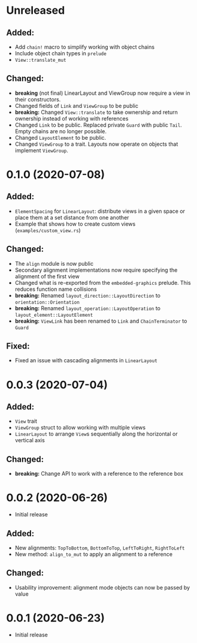 Unreleased
==================

## Added:

 * Add `chain!` macro to simplify working with object chains
 * Include object chain types in `prelude`
 * `View::translate_mut`

## Changed:

 * **breaking** (not final) LinearLayout and ViewGroup now require a view in their constructors.
 * Changed fields of `Link` and `ViewGroup` to be public
 * **breaking:** Changed `View::translate` to take ownership and return ownership instead of working with references
 * Changed `Link` to be public. Replaced private `Guard` with public `Tail`. Empty chains are no longer possible.
 * Changed `LayoutElement` to be public.
 * Changed `ViewGroup` to a trait. Layouts now operate on objects that implement `ViewGroup`.

0.1.0 (2020-07-08)
==================

## Added:

 * `ElementSpacing` for `LinearLayout`: distribute views in a given space or place them at a set distance from one another
 * Example that shows how to create custom views (`examples/custom_view.rs`)

## Changed:

 * The `align` module is now public
 * Secondary alignment implementations now require specifying the alignment of the first view
 * Changed what is re-exported from the `embedded-graphics` prelude. This reduces function name collisions
 * **breaking:** Renamed `layout_direction::LayoutDirection` to `orientation::Orientation`
 * **breaking:** Renamed `layout_operation::LayoutOperation` to `layout_element::LayoutElement`
 * **breaking:** `ViewLink` has been renamed to `Link` and `ChainTerminator` to `Guard`

## Fixed:

 * Fixed an issue with cascading alignments in `LinearLayout`

0.0.3 (2020-07-04)
==================

## Added:

 * `View` trait
 * `ViewGroup` struct to allow working with multiple views
 * `LinearLayout` to arrange `View`s sequentially along the horizontal or vertical axis

## Changed:

 * **breaking:** Change API to work with a reference to the reference box

0.0.2 (2020-06-26)
==================
 * Initial release

## Added:

 * New alignments: `TopToBottom`, `BottomToTop`, `LeftToRight`, `RightToLeft`
 * New method: `align_to_mut` to apply an alignment to a reference

## Changed:

 * Usability improvement: alignment mode objects can now be passed by value

0.0.1 (2020-06-23)
==================
 * Initial release
